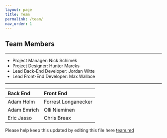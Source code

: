 ```yaml
---
layout: page
title: Team
permalink: /team/
nav_order: 1
---
```


## [](#team-members)Team Members

***

* Project Manager: Nick Schimek
* Project Designer: Hunter Marcks
* Lead Back-End Developer: Jordan Witte
* Lead Front-End Developer: Max Wallace

***

| Back End     | Front End           |
|:-------------|:--------------------|
| Adam Holm    | Forrest Longanecker |
| Adam Emrich  | Olli Nieminen       |
| Eric Jasso   | Chris Breax         |

Please help keep this updated by editing this file here [team.md](https://github.com/codeforpdx/recordexpungPDX/blob/gh-pages/team.md)
